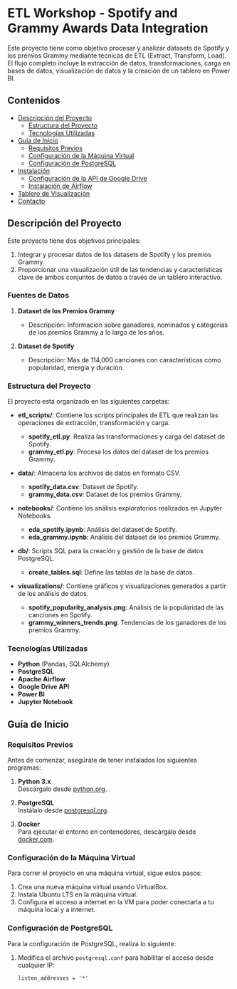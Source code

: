 # ETL Workshop - Spotify and Grammy Awards Data Integration

Este proyecto tiene como objetivo procesar y analizar datasets de Spotify y los premios Grammy mediante técnicas de ETL (Extract, Transform, Load). El flujo completo incluye la extracción de datos, transformaciones, carga en bases de datos, visualización de datos y la creación de un tablero en Power BI.

## Contenidos
- [Descripción del Proyecto](#descripción-del-proyecto)
  - [Estructura del Proyecto](#estructura-del-proyecto)
  - [Tecnologías Utilizadas](#tecnologías-utilizadas)
- [Guía de Inicio](#guía-de-inicio)
  - [Requisitos Previos](#requisitos-previos)
  - [Configuración de la Máquina Virtual](#configuración-de-la-máquina-virtual)
  - [Configuración de PostgreSQL](#configuración-de-postgresql)
- [Instalación](#instalación)
  - [Configuración de la API de Google Drive](#configuración-de-la-api-de-google-drive)
  - [Instalación de Airflow](#instalación-de-airflow)
- [Tablero de Visualización](#tablero-de-visualización)
- [Contacto](#contacto)

## Descripción del Proyecto

Este proyecto tiene dos objetivos principales:
1. Integrar y procesar datos de los datasets de Spotify y los premios Grammy.
2. Proporcionar una visualización útil de las tendencias y características clave de ambos conjuntos de datos a través de un tablero interactivo.

### Fuentes de Datos
1. **Dataset de los Premios Grammy**  
   - Descripción: Información sobre ganadores, nominados y categorías de los premios Grammy a lo largo de los años.

2. **Dataset de Spotify**  
   - Descripción: Más de 114,000 canciones con características como popularidad, energía y duración.

### Estructura del Proyecto

El proyecto está organizado en las siguientes carpetas:

- **etl_scripts/**: Contiene los scripts principales de ETL que realizan las operaciones de extracción, transformación y carga.
  - **spotify_etl.py**: Realiza las transformaciones y carga del dataset de Spotify.
  - **grammy_etl.py**: Procesa los datos del dataset de los premios Grammy.
  
- **data/**: Almacena los archivos de datos en formato CSV.
  - **spotify_data.csv**: Dataset de Spotify.
  - **grammy_data.csv**: Dataset de los premios Grammy.

- **notebooks/**: Contiene los análisis exploratorios realizados en Jupyter Notebooks.
  - **eda_spotify.ipynb**: Análisis del dataset de Spotify.
  - **eda_grammy.ipynb**: Análisis del dataset de los premios Grammy.

- **db/**: Scripts SQL para la creación y gestión de la base de datos PostgreSQL.
  - **create_tables.sql**: Define las tablas de la base de datos.
  
- **visualizations/**: Contiene gráficos y visualizaciones generados a partir de los análisis de datos.
  - **spotify_popularity_analysis.png**: Análisis de la popularidad de las canciones en Spotify.
  - **grammy_winners_trends.png**: Tendencias de los ganadores de los premios Grammy.

### Tecnologías Utilizadas
- **Python** (Pandas, SQLAlchemy)
- **PostgreSQL**
- **Apache Airflow**
- **Google Drive API**
- **Power BI**
- **Jupyter Notebook**

## Guía de Inicio

### Requisitos Previos
Antes de comenzar, asegúrate de tener instalados los siguientes programas:

1. **Python 3.x**  
   Descárgalo desde [python.org](https://www.python.org/downloads/).

2. **PostgreSQL**  
   Instálalo desde [postgresql.org](https://www.postgresql.org/download/).

3. **Docker**  
   Para ejecutar el entorno en contenedores, descárgalo desde [docker.com](https://www.docker.com/).

### Configuración de la Máquina Virtual

Para correr el proyecto en una máquina virtual, sigue estos pasos:

1. Crea una nueva máquina virtual usando VirtualBox.
2. Instala Ubuntu LTS en la máquina virtual.
3. Configura el acceso a internet en la VM para poder conectarla a tu máquina local y a internet.

### Configuración de PostgreSQL

Para la configuración de PostgreSQL, realiza lo siguiente:

1. Modifica el archivo `postgresql.conf` para habilitar el acceso desde cualquier IP:
   ```plaintext
   listen_addresses = '*'
